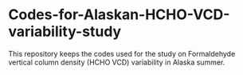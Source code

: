 # Codes-for-Alaskan-HCHO-VCD-variability-study

This repository keeps the codes used for the study on Formaldehyde vertical column density (HCHO VCD) variability in Alaska summer. 
